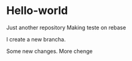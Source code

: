 # Hello-world
Just another repository
Making teste on rebase

I create a new brancha.

Some new changes.
More chenge
